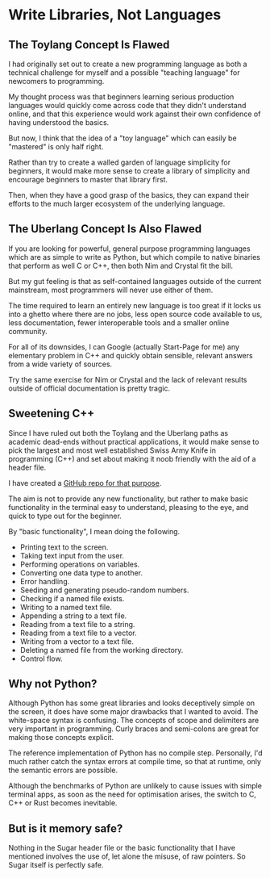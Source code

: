 # Write Libraries, Not Languages

## The Toylang Concept Is Flawed

I had originally set out to create a new programming language as both a technical challenge for myself and a possible "teaching language" for newcomers to programming.

My thought process was that beginners learning serious production languages would quickly come across code that they didn't understand online, and that this experience would work against their own confidence of having understood the basics.

But now, I think that the idea of a "toy language" which can easily be "mastered" is only half right.

Rather than try to create a walled garden of language simplicity for beginners, it would make more sense to create a library of simplicity and encourage beginners to master that library first.

Then, when they have a good grasp of the basics, they can expand their efforts to the much larger ecosystem of the underlying language.

## The Uberlang Concept Is Also Flawed

If you are looking for powerful, general purpose programming languages which are as simple to write as Python, but which compile to native binaries that perform as well C or C++, then both Nim and Crystal fit the bill.

But my gut feeling is that as self-contained languages outside of the current mainstream, most programmers will never use either of them.

The time required to learn an entirely new language is too great if it locks us into a ghetto where there are no jobs, less open source code available to us, less documentation, fewer interoperable tools and a smaller online community.

For all of its downsides, I can Google (actually Start-Page for me) any elementary problem in C++ and quickly obtain sensible, relevant answers from a wide variety of sources.

Try the same exercise for Nim or Crystal and the lack of relevant results outside of official documentation is pretty tragic.

## Sweetening C++ 

Since I have ruled out both the Toylang and the Uberlang paths as academic dead-ends without practical applications, it would make sense to pick the largest and most well established Swiss Army Knife in programming (C++) and set about making it noob friendly with the aid of a header file.

I have created a [GitHub repo for that purpose](https://github.com/sammi-turner/Sugar-Hpp).

The aim is not to provide any new functionality, but rather to make basic functionality in the terminal easy to understand, pleasing to the eye, and quick to type out for the beginner.

By "basic functionality", I mean doing the following.

* Printing text to the screen.
* Taking text input from the user.
* Performing operations on variables.
* Converting one data type to another.
* Error handling.
* Seeding and generating pseudo-random numbers.
* Checking if a named file exists.
* Writing to a named text file.
* Appending a string to a text file.
* Reading from a text file to a string.
* Reading from a text file to a vector.
* Writing from a vector to a text file.
* Deleting a named file from the working directory.
* Control flow.

## Why not Python?

Although Python has some great libraries and looks deceptively simple on the screen, it does have some major drawbacks that I wanted to avoid.
The white-space syntax is confusing. The concepts of scope and delimiters are very important in programming. Curly braces and semi-colons are great for making those concepts explicit.

The reference implementation of Python has no compile step. Personally, I'd much rather catch the syntax errors at compile time, so that at runtime, only the semantic errors are possible.

Although the benchmarks of Python are unlikely to cause issues with simple terminal apps, as soon as the need for optimisation arises, the switch to C, C++ or Rust becomes inevitable.

## But is it memory safe?

Nothing in the Sugar header file or the basic functionality that I have mentioned involves the use of, let alone the misuse, of raw pointers. So Sugar itself is perfectly safe.
